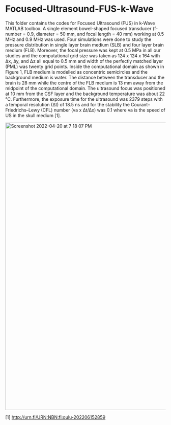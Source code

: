 # Focused-Ultrasound-FUS-k-Wave

This folder contains the codes for Focused Ultrasound (FUS) in k-Wave MATLAB toolbox. A single element bowel-shaped focused transducer (f-number = 0.9, diameter = 50 mm, and focal length = 40 mm) working at 0.5 MHz and 0.9 MHz was used. Four simulations were done to study the pressure distribution in single layer brain medium (SLB) and four layer brain medium (FLB). Moreover, the focal pressure was kept at 0.5 MPa in all our studies and the computational grid size was taken as 124 x 124 x 164 with ∆x, ∆y, and ∆z all equal to 0.5 mm and width of the perfectly matched layer (PML) was twenty grid points. Inside the computational domain as shown in Figure 1, FLB medium is modelled as concentric semicircles and the background medium is water. The distance between the transducer and the brain is 28 mm while the centre of the FLB medium is 13 mm away from the midpoint of the computational domain. The ultrasound focus was positioned at 10 mm from the CSF layer and the background temperature was about 22 °C. Furthermore, the exposure time for the ultrasound was 2379 steps with a temporal resolution (∆t) of 18.5 ns and for the stability the Courant–Friedrichs–Lewy (CFL) number (va x ∆t/∆x) was 0.1 where va is the speed of US in the skull medium [1].


<img width="899" alt="Screenshot 2022-04-20 at 7 18 07 PM" src="https://user-images.githubusercontent.com/71398563/174534862-9ffe32ce-cc09-4e91-ad8b-dfc729d0353d.png">






[1] http://urn.fi/URN:NBN:fi:oulu-202206152859
